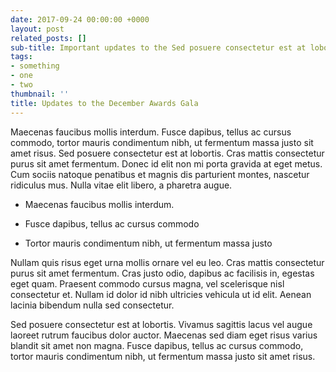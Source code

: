 ```yaml
---
date: 2017-09-24 00:00:00 +0000
layout: post
related_posts: []
sub-title: Important updates to the Sed posuere consectetur est at lobortis.
tags:
- something
- one
- two
thumbnail: ''
title: Updates to the December Awards Gala
---
```



Maecenas faucibus mollis interdum. Fusce dapibus, tellus ac cursus commodo, tortor mauris condimentum nibh, ut fermentum massa justo sit amet risus. Sed posuere consectetur est at lobortis. Cras mattis consectetur purus sit amet fermentum. Donec id elit non mi porta gravida at eget metus. Cum sociis natoque penatibus et magnis dis parturient montes, nascetur ridiculus mus. Nulla vitae elit libero, a pharetra augue.

* Maecenas faucibus mollis interdum.

* Fusce dapibus, tellus ac cursus commodo

* Tortor mauris condimentum nibh, ut fermentum massa justo

Nullam quis risus eget urna mollis ornare vel eu leo. Cras mattis consectetur purus sit amet fermentum. Cras justo odio, dapibus ac facilisis in, egestas eget quam. Praesent commodo cursus magna, vel scelerisque nisl consectetur et. Nullam id dolor id nibh ultricies vehicula ut id elit. Aenean lacinia bibendum nulla sed consectetur.

Sed posuere consectetur est at lobortis. Vivamus sagittis lacus vel augue laoreet rutrum faucibus dolor auctor. Maecenas sed diam eget risus varius blandit sit amet non magna. Fusce dapibus, tellus ac cursus commodo, tortor mauris condimentum nibh, ut fermentum massa justo sit amet risus.